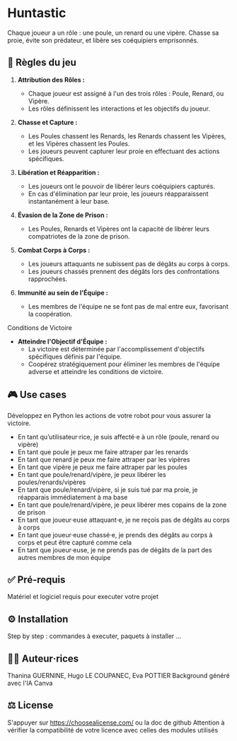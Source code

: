 
# Huntastic
Chaque joueur a un rôle : une poule, un renard ou une vipère. Chasse sa proie, évite son prédateur, et libère ses coéquipiers emprisonnés.

## 🎲 Règles du jeu 
  
  1. **Attribution des Rôles :**
     - Chaque joueur est assigné à l'un des trois rôles : Poule, Renard, ou Vipère.
     - Les rôles définissent les interactions et les objectifs du joueur.
  
  2. **Chasse et Capture :**
     - Les Poules chassent les Renards, les Renards chassent les Vipères, et les Vipères chassent les Poules.
     - Les joueurs peuvent capturer leur proie en effectuant des actions spécifiques.
  
  3. **Libération et Réapparition :**
     - Les joueurs ont le pouvoir de libérer leurs coéquipiers capturés.
     - En cas d'élimination par leur proie, les joueurs réapparaissent instantanément à leur base.
  
  4. **Évasion de la Zone de Prison :**
     - Les Poules, Renards et Vipères ont la capacité de libérer leurs compatriotes de la zone de prison.
  
  5. **Combat Corps à Corps :**
     - Les joueurs attaquants ne subissent pas de dégâts au corps à corps.
     - Les joueurs chassés prennent des dégâts lors des confrontations rapprochées.
  
  6. **Immunité au sein de l'Équipe :**
     - Les membres de l'équipe ne se font pas de mal entre eux, favorisant la coopération.
  
   Conditions de Victoire
  
  - **Atteindre l'Objectif d'Équipe :**
     - La victoire est déterminée par l'accomplissement d'objectifs spécifiques définis par l'équipe.
     - Coopérez stratégiquement pour éliminer les membres de l'équipe adverse et atteindre les conditions de victoire.

## 🎮 Use cases

Développez en Python les actions de votre robot pour vous assurer la victoire.

- En tant qu’utilisateur‧rice, je suis affecté‧e à un rôle (poule, renard ou vipère)
- En tant que poule je peux me faire attraper par les renards
- En tant que renard je peux me faire attraper par les vipères
- En tant que vipère je peux me faire attraper par les poules
- En tant que poule/renard/vipère, je peux libérer les poules/renards/vipères
- En tant que poule/renard/vipère, si je suis tué par ma proie, je réapparais immédiatement à ma base
- En tant que poule/renard/vipère, je peux libérer mes copains de la zone de prison 
- En tant que joueur‧euse attaquant‧e, je ne reçois pas de dégâts au corps à corps
- En tant que joueur‧euse chassé‧e, je prends des dégâts au corps à corps et peut être capturé comme cela
- En tant que joueur‧euse, je ne prends pas de dégâts de la part des autres membres de mon équipe


## ✅ Pré-requis
Matériel et logiciel requis pour executer votre projet

## ⚙️ Installation 
Step by step : commandes à executer, paquets à installer ...

## 🧑‍💻 Auteur‧rices
Thanina GUERNINE, Hugo LE COUPANEC, Eva POTTIER
Background généré avec l'IA Canva

## ⚖️ License
S'appuyer sur https://choosealicense.com/ ou la doc de github
Attention à vérifier la compatibilité de votre licence avec celles des modules utilisés